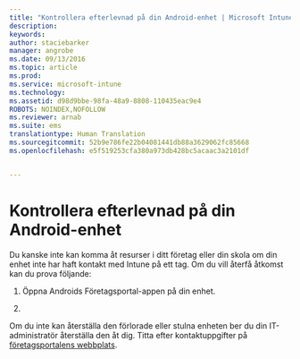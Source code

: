 ```yaml
---
title: "Kontrollera efterlevnad på din Android-enhet | Microsoft Intune"
description: 
keywords: 
author: staciebarker
manager: angrobe
ms.date: 09/13/2016
ms.topic: article
ms.prod: 
ms.service: microsoft-intune
ms.technology: 
ms.assetid: d98d9bbe-98fa-48a9-8808-110435eac9e4
ROBOTS: NOINDEX,NOFOLLOW
ms.reviewer: arnab
ms.suite: ems
translationtype: Human Translation
ms.sourcegitcommit: 52b9e786fe22b04081441db88a3629062fc85668
ms.openlocfilehash: e5f519253cfa380a973db428bc5acaac3a2101df


---
```



# Kontrollera efterlevnad på din Android-enhet

Du kanske inte kan komma åt resurser i ditt företag eller din skola om din enhet inte har haft kontakt med Intune på ett tag. Om du vill återfå åtkomst kan du prova följande:

1. Öppna Androids Företagsportal-appen på din enhet.

2. 

Om du inte kan återställa den förlorade eller stulna enheten ber du din IT-administratör återställa den åt dig. Titta efter kontaktuppgifter på [företagsportalens webbplats](http://portal.manage.microsoft.com).





<!--HONumber=Sep16_HO3-->


